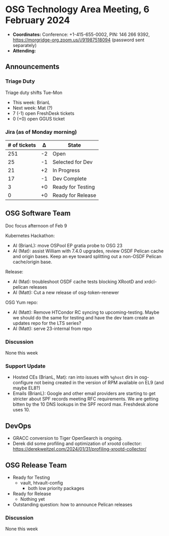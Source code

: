# OSG Technology Area Meeting, 6 February 2024

-   **Coordinates:** Conference: +1-415-655-0002, PIN: 146 266 9392,
    <https://morgridge-org.zoom.us/j/91987518094> (password sent separately)
-   **Attending:**

## Announcements

### Triage Duty

Triage duty shifts Tue-Mon

-   This week: BrianL
-   Next week: Mat (?)
-   7 (-1) open FreshDesk tickets
-   0 (+0) open GGUS ticket

### Jira (as of Monday morning)

| # of tickets | &Delta; | State             |
|--------------|---------|-------------------|
| 251          | -2      | Open              |
| 25           | -1      | Selected for Dev  |
| 21           | +2      | In Progress       |
| 17           | -1      | Dev Complete      |
| 3            | +0      | Ready for Testing |
| 0            | +0      | Ready for Release |

## OSG Software Team

Doc focus afternoon of Feb 9

Kubernetes Hackathon:
-   AI (BrianL): move OSPool EP gratia probe to OSG 23
-   AI (Mat): assist William with 7.4.0 upgrades, review OSDF Pelican cache and origin bases.
    Keep an eye toward splitting out a non-OSDF Pelican cache/origin base.

Release:
-   AI (Mat): troubleshoot OSDF cache tests blocking XRootD and xrdcl-pelican releases
-   AI (Matt): Cut a new release of osg-token-renewer

OSG Yum repo:
-   AI (Matt): Remove HTCondor RC syncing to upcoming-testing.
    Maybe we should do the same for testing and have the dev team create an updates repo for the LTS series?
-   AI (Matt): serve 23-internal from repo

### Discussion

None this week

### Support Update

-   Hosted CEs (BrianL, Mat): ran into issues with `%ghost` dirs in osg-configure not being created in the version of
    RPM available on EL9 (and maybe EL8?)
-   Emails (BrianL): Google and other email providers are starting to get stricter about SPF records meeting RFC
    requirements.
    We are getting bitten by the 10 DNS lookups in the SPF record max.
    Freshdesk alone uses 10.

## DevOps

-   GRACC conversion to Tiger OpenSearch is ongoing.
-   Derek did some profiling and optimization of xrootd collector: https://derekweitzel.com/2024/01/31/profiling-xrootd-collector/

## OSG Release Team

-   Ready for Testing
    -   vault, htvault-config
        - both low priority packages
-   Ready for Release
    -   Nothing yet
-   Outstanding question: how to announce Pelican releases

### Discussion

None this week
